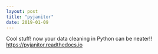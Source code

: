 ```yaml
---
layout: post
title: "pyjanitor"
date: 2019-01-09
---
```


Cool stuff! now your data cleaning in Python can be neater!!
https://pyjanitor.readthedocs.io